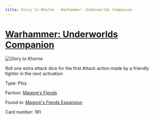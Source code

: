 ```yaml
---
title: Glory to Khorne - Warhammer: Underworlds Companion
---
```


# [Warhammer: Underworlds Companion](https://guidokessels.github.io/wh-underworlds)

  

![Glory to Khorne](https://warhammerunderworlds.com/wp-content/uploads/sites/6/2018/03/191_ENG.png)

Roll one extra attack dice for the first Attack action made by a friendly fighter in the next activation

Type: Ploy

Faction: [Magore's Fiends](https://guidokessels.github.io/wh-underworlds/factions/magores-fiends)

Found in: [Magore's Fiends Expansion](https://guidokessels.github.io/wh-underworlds/locations/magores-fiends-expansion)

Card number: 191
